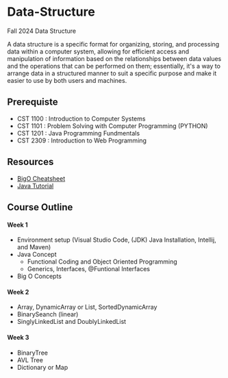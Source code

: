 # Data-Structure
Fall 2024 Data Structure

A data structure is a specific format for organizing, storing, and processing data within a computer system, allowing for efficient access and manipulation of information based on the relationships between data values and the operations that can be performed on them; essentially, it's a way to arrange data in a structured manner to suit a specific purpose and make it easier to use by both users and machines.

## Prerequiste
  *  CST 1100 : Introduction to Computer Systems
  *  CST 1101 : Problem Solving with Computer Programming (PYTHON)
  *  CST 1201 : Java Programming Fundmentals
  *  CST 2309 : Introduction to Web Programming
    

## Resources
  *  [BigO Cheatsheet](https://www.bigocheatsheet.com/)
  *  [Java Tutorial](https://www.w3schools.com/java/)

## Course Outline

#### Week 1
  *  Environment setup (Visual Studio Code, (JDK) Java Installation, Intellij, and Maven)
  *  Java Concept
      * Functional Coding and Object Oriented Programming
      * Generics, Interfaces, @Funtional Interfaces
  *  Big O Concepts
    
#### Week 2
  *  Array, DynamicArray or List, SortedDynamicArray
  *  BinarySeanch (linear)
  *  SinglyLinkedList and DoublyLinkedList
    
#### Week 3
  *  BinaryTree
  *  AVL Tree
  *  Dictionary or Map    
